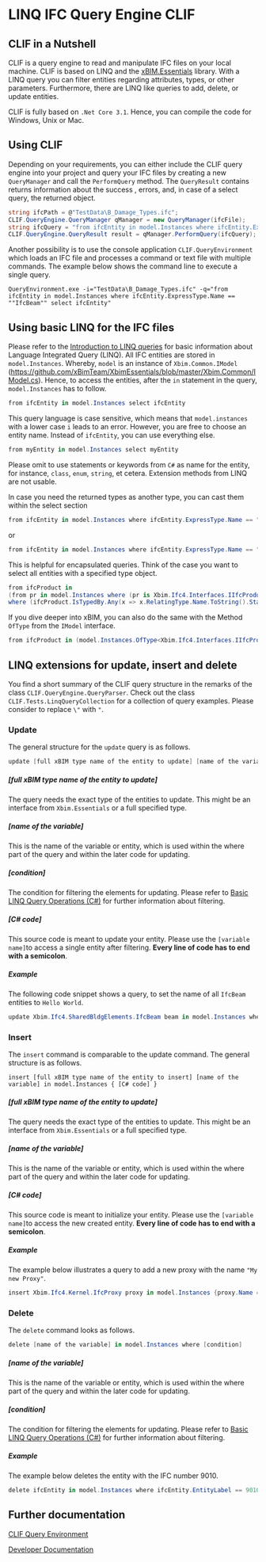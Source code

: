 # LINQ IFC Query Engine CLIF

## CLIF in a Nutshell

CLIF is a query engine to read and manipulate IFC files on your local machine. CLIF is based on LINQ and the [xBIM.Essentials](https://github.com/xBimTeam/XbimEssentials) library. With a LINQ query you can filter entities regarding attributes, types, or other parameters. Furthermore, there are LINQ like queries to add, delete, or update entities.

CLIF is fully based on `.Net Core 3.1`. Hence, you can compile the code for Windows, Unix or Mac. 

## Using CLIF

Depending on your requirements, you can either include the CLIF query engine into your project and query your IFC files by creating a new `QueryManager` and call the `PerformQuery` method. The `QueryResult` contains returns information about the success , errors, and, in case of a select query, the returned object.

```C#
string ifcPath = @"TestData\B_Damage_Types.ifc";
CLIF.QueryEngine.QueryManager qManager = new QueryManager(ifcFile);
string ifcQuery = "from ifcEntity in model.Instances where ifcEntity.ExpressType.Name == \"IfcBeam\" select ifcEntity"
CLIF.QueryEngine.QueryResult result = qManager.PerformQuery(ifcQuery);
```

Another possibility is to use the console application `CLIF.QueryEnvironment` which loads an IFC file and processes a command or text file with multiple commands. The example below shows the command line to execute a single query.

```
QueryEnvironment.exe -i="TestData\B_Damage_Types.ifc" -q="from ifcEntity in model.Instances where ifcEntity.ExpressType.Name == ""IfcBeam"" select ifcEntity"
```

## Using basic LINQ for the IFC files

Please refer to the [Introduction to LINQ queries](https://docs.microsoft.com/en-us/dotnet/csharp/programming-guide/concepts/linq/introduction-to-linq-queries) for basic information about Language Integrated Query (LINQ). All IFC entities are stored in `model.Instances`.  Whereby, `model` is an instance of `Xbim.Common.IModel` (https://github.com/xBimTeam/XbimEssentials/blob/master/Xbim.Common/IModel.cs). Hence, to access the entities, after the `in` statement in the query, `model.Instances` has to follow. 

```C#
from ifcEntity in model.Instances select ifcEntity
```

This query language is case sensitive, which means that `model.instances` with a lower case `i` leads to an error. However, you are free to choose an entity name. Instead of `ifcEntity`, you can use everything else. 

```c#
from myEntity in model.Instances select myEntity
```

Please omit to use statements or keywords from `C#` as name for the entity, for instance, `class`, `enum`, `string`, et cetera. Extension methods from LINQ are not usable. 

In case you need the returned types as another type, you can cast them within the select section

```c#
from ifcEntity in model.Instances where ifcEntity.ExpressType.Name == "IfcBeam" select (Xbim.Ifc4.SharedBldgElements.IfcBeam) ifcEntity
```

or

```c#
from ifcEntity in model.Instances where ifcEntity.ExpressType.Name == "IfcBeam" select ifcEntity as Xbim.Ifc4.SharedBldgElements.IfcBeam
```

This is helpful for encapsulated queries. Think of the case you want to select all entities with a specified type object.

```C#
from ifcProduct in 
(from pr in model.Instances where (pr is Xbim.Ifc4.Interfaces.IIfcProduct select pr as Xbim.Ifc4.Interfaces.IIfcProduct)
where (ifcProduct.IsTypedBy.Any(x => x.RelatingType.Name.ToString().StartsWith("Damage type:"))) select ifcProduct as Xbim.Ifc4.Interfaces.IIfcProduct 
```

If you dive deeper into xBIM, you can also do the same with the Method `OfType` from the `IModel` interface.

```c#
from ifcProduct in (model.Instances.OfType<Xbim.Ifc4.Interfaces.IIfcProduct>()) where (ifcProduct.IsTypedBy.Any(x => x.RelatingType.Name.ToString().StartsWith("Damage type:"))) select ifcProduct as Xbim.Ifc4.Interfaces.IIfcProduct 
```

## LINQ extensions for update, insert and delete

You find a short summary of the CLIF query structure in the remarks of the class `CLIF.QueryEngine.QueryParser`. Check out the class `CLIF.Tests.LinqQueryCollection` for a collection of query examples. Please consider to replace `\"` with `"`.

### Update

The general structure for the `update` query is as follows.

```C#
update [full xBIM type name of the entity to update] [name of the variable] in model.Instances where [condition] { [C# code] }
```

##### [full xBIM type name of the entity to update]

The query needs the exact type of the entities to update. This might be an interface from `Xbim.Essentials` or a full specified type.

##### [name of the variable]

This is the name of the variable or entity, which is used within the where part of the query and within the later code for updating.

##### [condition]

The condition for filtering the elements for updating. Please refer to [Basic LINQ Query Operations (C#)](https://docs.microsoft.com/en-us/dotnet/csharp/programming-guide/concepts/linq/basic-linq-query-operations) for further information about filtering.

##### [C# code]

This source code is meant to update your entity. Please use the `[variable name]`to access a single entity after filtering. **Every line of code has to end with a semicolon**.

##### Example

The following code snippet shows a query, to set the name of all `IfcBeam` entities to `Hello World`.

```C#
update Xbim.Ifc4.SharedBldgElements.IfcBeam beam in model.Instances where beam.ExpressType.Name == "IfcBeam" {beam.Name = "Hello World";};
```

### Insert

The `insert` command is comparable to the update command. The general structure is as follows.

```
insert [full xBIM type name of the entity to insert] [name of the variable] in model.Instances { [C# code] }
```

##### [full xBIM type name of the entity to update]

The query needs the exact type of the entities to update. This might be an interface from `Xbim.Essentials` or a full specified type.

##### [name of the variable]

This is the name of the variable or entity, which is used within the where part of the query and within the later code for updating.

##### [C# code]

This source code is meant to initialize your entity. Please use the `[variable name]`to access the new created entity. **Every line of code has to end with a semicolon**.

##### Example

The example below illustrates a query to add a new proxy with the name `"My new Proxy"`.

```c#
insert Xbim.Ifc4.Kernel.IfcProxy proxy in model.Instances {proxy.Name = "My new Proxy";}
```

### Delete

The `delete` command looks as follows.

```c#
delete [name of the variable] in model.Instances where [condition]
```

##### [name of the variable]

This is the name of the variable or entity, which is used within the where part of the query and within the later code for updating.

##### [condition]

The condition for filtering the elements for updating. Please refer to [Basic LINQ Query Operations (C#)](https://docs.microsoft.com/en-us/dotnet/csharp/programming-guide/concepts/linq/basic-linq-query-operations) for further information about filtering.

##### Example

The example below deletes the entity with the IFC number 9010.

```c#
delete ifcEntity in model.Instances where ifcEntity.EntityLabel == 9010
```

## Further documentation

[CLIF Query Environment](CLIF.QueryEnvironment/Readme.md)

[Developer Documentation](Readme_developer.md)

